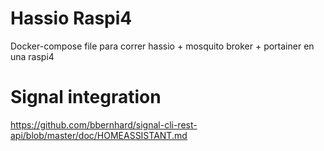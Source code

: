 Hassio Raspi4
=============

Docker-compose file para correr hassio + mosquito broker + portainer en una raspi4


Signal integration
==================

https://github.com/bbernhard/signal-cli-rest-api/blob/master/doc/HOMEASSISTANT.md
